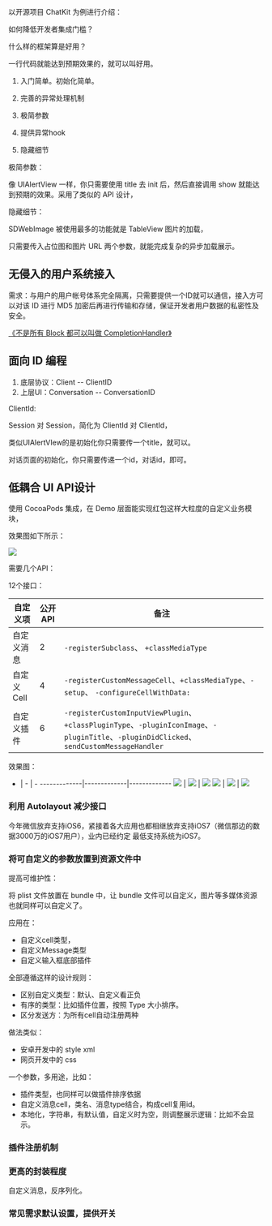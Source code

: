 以开源项目 ChatKit 为例进行介绍：

如何降低开发者集成门槛？

什么样的框架算是好用？

一行代码就能达到预期效果的，就可以叫好用。

 1. 入门简单。初始化简单。
 2. 完善的异常处理机制

 1. 极简参数 
 3. 提供异常hook
 2. 隐藏细节

极简参数：

像 UIAlertView 一样，你只需要使用 title 去 init 后，然后直接调用 show 就能达到预期的效果。采用了类似的 API 设计，

隐藏细节：

SDWebImage 被使用最多的功能就是 TableView 图片的加载，

只需要传入占位图和图片 URL 两个参数，就能完成复杂的异步加载展示。

## 无侵入的用户系统接入

需求：与用户的用户帐号体系完全隔离，只需要提供一个ID就可以通信，接入方可以对该 ID 进行 MD5 加密后再进行传输和存储，保证开发者用户数据的私密性及安全。
 
 [《不是所有 Block 都可以叫做 CompletionHandler》]( https://github.com/ChenYilong/iOSBlog/blob/master/Tips/基于Websocket的IM即时通讯技术/有一种%20Block%20叫%20Callback，有一种%20Callback%20做%20CompletionHandler.md ) 
 
## 面向 ID 编程

 1. 底层协议：Client -- ClientID
 2. 上层UI：Conversation -- ConversationID

ClientId:
  

Session 对 Session，简化为 ClientId 对 ClientId，

类似UIAlertVIew的是初始化你只需要传一个title，就可以。

对话页面的初始化，你只需要传递一个id，对话id，即可。

## 低耦合 UI API设计

使用 CocoaPods 集成，在 Demo 层面能实现红包这样大粒度的自定义业务模块，

效果图如下所示：

![](http://ww2.sinaimg.cn/large/7853084cjw1f810z9i0z0g20qa0mqu11.gif)

需要几个API：

12个接口：

 自定义项 | 公开API | 备注
 -------------|-------------|-------------
 自定义消息 | 2 | `-registerSubclass`、 `+classMediaType`
 自定义Cell | 4 | `-registerCustomMessageCell`、`+classMediaType`、`-setup`、 `-configureCellWithData:`
 自定义插件 | 6 | `-registerCustomInputViewPlugin`、`+classPluginType`、`-pluginIconImage`、`-pluginTitle`、`-pluginDidClicked`、`sendCustomMessageHandler`

效果图：

- | - | -
-------------|-------------|-------------
![](http://ww1.sinaimg.cn/large/7853084cjw1f7ynh6lno3j20bi0kg0ug.jpg) | ![](http://ww3.sinaimg.cn/large/7853084cjw1f7ynh6q4p8j20bi0kgdgm.jpg) | ![](http://ww3.sinaimg.cn/large/7853084cjw1f7ynh6nodqj20bi0kgdgl.jpg) 
![](http://ww4.sinaimg.cn/large/7853084cjw1f7ynh6hcqlj20bi0kg74x.jpg) | ![](http://ww1.sinaimg.cn/large/7853084cjw1f7ynh6fj58j20bi0kgab8.jpg) | ![](http://ww1.sinaimg.cn/large/7853084cjw1f7ynh6be0lj20bi0kg75n.jpg)

### 利用 Autolayout 减少接口

今年微信放弃支持iOS6，紧接着各大应用也都相继放弃支持iOS7（微信那边的数据3000万的iOS7用户），业内已经约定
最低支持系统为iOS7。

### 将可自定义的参数放置到资源文件中

提高可维护性：

  将 plist 文件放置在 bundle 中，让 bundle 文件可以自定义，图片等多媒体资源也就同样可以自定义了。

应用在：

  - 自定义cell类型，
  - 自定义Message类型
  - 自定义输入框底部插件

全部遵循这样的设计规则：

 - 区别自定义类型：默认、自定义看正负 
 - 有序的类型：比如插件位置，按照 Type 大小排序。
 - 区分发送方：为所有cell自动注册两种

做法类似：

  - 安卓开发中的 style xml 
  - 网页开发中的 css
 
一个参数，多用途，比如：

 - 插件类型，也同样可以做插件排序依据
 - 自定义消息cell，类名、消息type结合，构成cell复用id。
 - 本地化，字符串，有默认值，自定义时为空，则调整展示逻辑：比如不会显示。

### 插件注册机制

### 更高的封装程度

自定义消息，反序列化。

### 常见需求默认设置，提供开关